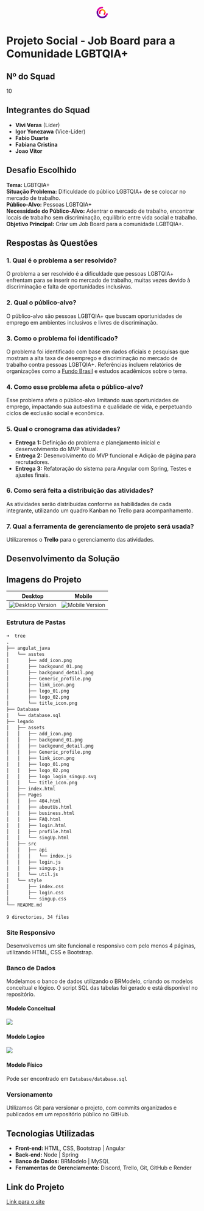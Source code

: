 <p align="center">
    <img src="./assets/logo_01.png" alt="Globe Icon" width="30" height="30">
</p>

# Projeto Social - Job Board para a Comunidade LGBTQIA+

## Nº do Squad
10

## Integrantes do Squad
- **Vivi Veras** (Líder)
- **Igor Yonezawa** (Vice-Líder)
- **Fabio Duarte**
- **Fabiana Cristina**
- **Joao Vitor**

## Desafio Escolhido
**Tema:** LGBTQIA+  
**Situação Problema:** Dificuldade do público LGBTQIA+ de se colocar no mercado de trabalho.  
**Público-Alvo:** Pessoas LGBTQIA+  
**Necessidade do Público-Alvo:** Adentrar o mercado de trabalho, encontrar locais de trabalho sem discriminação, equilíbrio entre vida social e trabalho.  
**Objetivo Principal:** Criar um Job Board para a comunidade LGBTQIA+.

## Respostas às Questões

### 1. Qual é o problema a ser resolvido?
O problema a ser resolvido é a dificuldade que pessoas LGBTQIA+ enfrentam para se inserir no mercado de trabalho, muitas vezes devido à discriminação e falta de oportunidades inclusivas.

### 2. Qual o público-alvo?
O público-alvo são pessoas LGBTQIA+ que buscam oportunidades de emprego em ambientes inclusivos e livres de discriminação.

### 3. Como o problema foi identificado?
O problema foi identificado com base em dados oficiais e pesquisas que mostram a alta taxa de desemprego e discriminação no mercado de trabalho contra pessoas LGBTQIA+. Referências incluem relatórios de organizações como a [Fundo Brasil](https://www.fundobrasil.org.br/blog/as-dificuldades-enfrentadas-pelas-pessoas-lgbtqia/) e estudos acadêmicos sobre o tema.

### 4. Como esse problema afeta o público-alvo?
Esse problema afeta o público-alvo limitando suas oportunidades de emprego, impactando sua autoestima e qualidade de vida, e perpetuando ciclos de exclusão social e econômica.

### 5. Qual o cronograma das atividades?
- **Entrega 1:** Definição do problema e planejamento inicial e desenvolvimento do MVP Visual.
- **Entrega 2:** Desenvolvimento do MVP funcional e Adição de página para recrutadores.
- **Entrega 3:** Refatoração do sistema para Angular com Spring, Testes e ajustes finais.

### 6. Como será feita a distribuição das atividades?
As atividades serão distribuídas conforme as habilidades de cada integrante, utilizando um quadro Kanban no Trello para acompanhamento.

### 7. Qual a ferramenta de gerenciamento de projeto será usada?
Utilizaremos o **Trello** para o gerenciamento das atividades.

## Desenvolvimento da Solução

## Imagens do Projeto
<table>
    <thead>
        <tr>
            <th>Desktop</th>
            <th>Mobile</th>
        </tr>
    </thead>
    <tbody>
        <tr>
            <td><img src="" alt="Desktop Version"></td>
            <td><img src="" alt="Mobile Version"></td>
        </tr>
    </tbody>
</table>

### Estrutura de Pastas
```
➜  tree
.
├── angulat_java
│   └── asstes
│       ├── add_icon.png
│       ├── backgound_01.png
│       ├── backgound_detail.png
│       ├── Generic_profile.png
│       ├── link_icon.png
│       ├── logo_01.png
│       ├── logo_02.png
│       └── title_icon.png
├── Database
│   └── database.sql
├── legado
│   ├── assets
│   │   ├── add_icon.png
│   │   ├── backgound_01.png
│   │   ├── backgound_detail.png
│   │   ├── Generic_profile.png
│   │   ├── link_icon.png
│   │   ├── logo_01.png
│   │   ├── logo_02.png
│   │   ├── logo_login_singup.svg
│   │   └── title_icon.png
│   ├── index.html
│   ├── Pages
│   │   ├── 404.html
│   │   ├── aboutUs.html
│   │   ├── business.html
│   │   ├── FAQ.html
│   │   ├── login.html
│   │   ├── profile.html
│   │   └── singUp.html
│   ├── src
│   │   ├── api
│   │   │   └── index.js
│   │   ├── login.js
│   │   ├── singup.js
│   │   └── util.js
│   └── style
│       ├── index.css
│       ├── login.css
│       └── singup.css
└── README.md

9 directories, 34 files
```

### Site Responsivo
Desenvolvemos um site funcional e responsivo com pelo menos 4 páginas, utilizando HTML, CSS e Bootstrap.

### Banco de Dados
Modelamos o banco de dados utilizando o BRModelo, criando os modelos conceitual e lógico. O script SQL das tabelas foi gerado e está disponível no repositório.

#### Modelo Conceitual
![](https://cdn.discordapp.com/attachments/1328036944889905162/1333246761657176295/Conceitual_Squard10.png?ex=6798db0e&is=6797898e&hm=7fbf3fd7b48fb2a7f32c2c6128409da22701627bc078db600ea3bdd34762f861&)

#### Modelo Logico
![](https://cdn.discordapp.com/attachments/1328036944889905162/1333246762072146021/Logico_Squard10.png?ex=6798db0e&is=6797898e&hm=3b85aa76c4514acb17a16a257b430bc6de2e8df6972ad8a7877a05f31ad798e8&)

#### Modelo Físico
Pode ser encontrado em `Database/database.sql`

### Versionamento
Utilizamos Git para versionar o projeto, com commits organizados e publicados em um repositório público no GitHub.

## Tecnologias Utilizadas
- **Front-end:** HTML, CSS, Bootstrap | Angular
- **Back-end:** Node | Spring
- **Banco de Dados:** BRModelo | MySQL
- **Ferramentas de Gerenciamento:** Discord, Trello, Git, GitHub e Render

## Link do Projeto
[Link para o site](https://rt-i7lk.onrender.com/)
